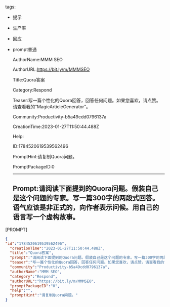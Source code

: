   tags: 
- 提示
- 生产率
- 回应
- prompt普通

  AuthorName:MMM SEO

  AuthorURL:https://bit.ly/m/MMMSEO

  Title:Quora答案

  Category:Respond

  Teaser:写一篇个性化的Quora回答，回答任何问题。如果您喜欢，请点赞。请查看我的“MagicArticleGenerator”。

  Community:Productivity-b5a49cdd0796137a

  CreationTime:2023-01-27T11:50:44.488Z

  Help:

  ID:1784520619539562496

  PromptHint:请复制Quora问题。

  PromptPackageID:0

  ---

  ## Prompt:请阅读下面提到的Quora问题。假装自己是这个问题的专家。写一篇300字的两段式回答。语气应该是非正式的，向作者表示问候。用自己的语言写一个虚构故事。

[PROMPT]

  ```json
  {
  "id":"1784520619539562496",
    "creationTime":"2023-01-27T11:50:44.488Z",
    "title":"Quora答案",
    "prompt":"请阅读下面提到的Quora问题。假装自己是这个问题的专家。写一篇300字的两段式回答。语气应该是非正式的，向作者表示问候。用自己的语言写一个虚构故事。\n\n[PROMPT]",
    "teaser":"写一篇个性化的Quora回答，回答任何问题。如果您喜欢，请点赞。请查看我的“MagicArticleGenerator”。",
    "community":"Productivity-b5a49cdd0796137a",
    "authorName":"MMM SEO",
    "category":"Respond",
    "authorURL":"https://bit.ly/m/MMMSEO",
    "promptPackageID":"0",
    "help":"",
    "promptHint":"请复制Quora问题。"
  }
  ```
